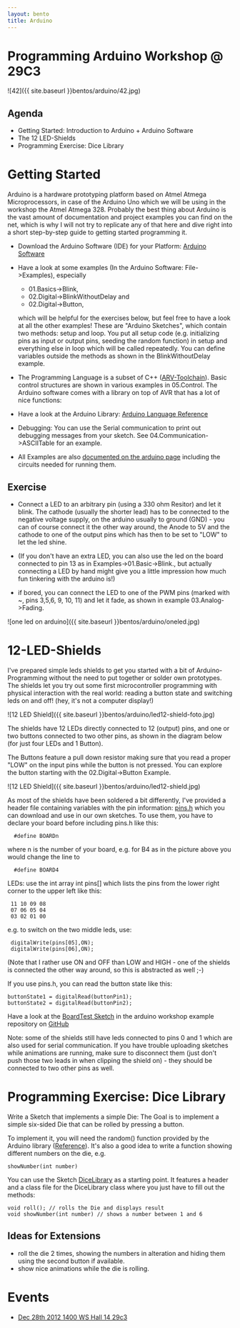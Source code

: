 ```yaml
---
layout: bento
title: Arduino
---
```


# Programming Arduino Workshop @ 29C3

![42]({{ site.baseurl }}bentos/arduino/42.jpg)

## Agenda

- Getting Started: Introduction to Arduino + Arduino Software
- The 12 LED-Shields
- Programming Exercise: Dice Library

# Getting Started

Arduino is a hardware prototyping platform based on Atmel Atmega Microprocessors, in case of the Arduino Uno which we will be using in the workshop the Atmel Atmega 328. Probably the best thing about Arduino is
the vast amount of documentation and project examples you can find on the net, which is why I will not try to replicate any of that here and dive right into a short step-by-step guide to getting started programming it.

- Download the Arduino Software (IDE) for your Platform: [Arduino Software](http://arduino.cc/en/Main/Software)
- Have a look at some examples (In the Arduino Software: File->Examples), especially

  - 01\.Basics->Blink,
  - 02\.Digital->BlinkWithoutDelay and
  - 02\.Digital->Button,

  which will be helpful for the exercises below, but feel free to have a look at all the other examples! These are "Arduino Sketches", which contain two methods: setup and loop. You put all setup code (e.g. initializing pins as input or output pins, seeding the random function) in setup and everything else in loop which will be called repeatedly. You can define variables outside the methods as shown in the BlinkWithoutDelay example.

- The Programming Language is a subset of C++ ([ARV-Toolchain](http://nongnu.org/avr-libc/user-manual/)). Basic control structures are shown in various examples in 05.Control. The Arduino software comes with a library on top of AVR that has a lot of nice functions:
- Have a look at the Arduino Library: [Arduino Language Reference](http://arduino.cc/en/Reference/HomePage)

- Debugging: You can use the Serial communication to print out debugging messages from your sketch. See 04.Communication->ASCIITable for an example.

- All Examples are also [documented on the arduino page](http://arduino.cc/en/Tutorial/HomePage) including the circuits needed for running them.

## Exercise
- Connect a LED to an arbitrary pin (using a 330 ohm Resitor) and let it blink. The cathode (usually the shorter lead) has to be connected to the negative voltage supply, on the arduino usually to ground (GND) - you can of course connect it the other way around, the Anode to 5V and the cathode to one of the output pins which has then to be set to "LOW" to let the led shine.

- (If you don't have an extra LED, you can also use the led on the board connected to pin 13 as in Examples->01.Basic->Blink., but actually connecting a LED by hand might give you a little impression how much fun tinkering with the arduino is!)

- if bored, you can connect the LED to one of the PWM pins (marked with ~, pins 3,5,6, 9, 10, 11) and let it fade, as shown in example 03.Analog->Fading.

![one led on arduino]({{ site.baseurl }}bentos/arduino/oneled.jpg)


# 12-LED-Shields

I've prepared simple leds shields to get you started with a bit of Arduino-Programming without
the need to put together or solder own prototypes. The shields let you try out some first microcontroller programming with physical interaction with the real world: reading a button state and switching
leds on and off! (hey, it's not a computer display!)

![12 LED Shield]({{ site.baseurl }}bentos/arduino/led12-shield-foto.jpg)

The shields have 12 LEDs directly connected to 12 (output) pins, and one or two buttons connected to two other pins, as shown in the diagram below (for just four LEDs and 1 Button).

The Buttons feature a pull down resistor making sure that you read a proper "LOW" on the input pins while the button is not pressed. You can explore the button starting with the 02.Digital->Button Example.

![12 LED Shield]({{ site.baseurl }}bentos/arduino/led12-shield.jpg)

As most of the shields have been soldered a bit differently, I've provided a header file containing variables with the pin information: [pins.h](https://github.com/drblinken/arduino-workshop/blob/master/BoardTest/pins.h) which you can download and use in our own sketches.
To use them, you have to declare your board before including pins.h like this:

      #define BOARDn

where n is the number of your board, e.g. for B4 as in the picture above you would change the line to

      #define BOARD4

LEDs: use the int array  int pins[] which lists the pins from the lower right
corner to the upper left like this:

     11 10 09 08
     07 06 05 04
     03 02 01 00

e.g. to switch on the two middle leds, use:

     digitalWrite(pins[05],ON);
     digitalWrite(pins[06],ON);

(Note that I rather use ON and OFF than LOW and HIGH - one of the shields is connected the other way around, so this is abstracted as well ;-)

If you use pins.h, you can read the button state like this:

    buttonState1 = digitalRead(buttonPin1);
    buttonState2 = digitalRead(buttonPin2);

Have a look at the [BoardTest Sketch](https://github.com/drblinken/arduino-workshop/tree/master/BoardTest) in the arduino workshop example repository on
[GitHub](https://github.com/drblinken/arduino-workshop)

Note: some of the shields still have leds connected to pins 0 and 1 which are also used for serial communication. If you have trouble uploading sketches while animations are running, make sure to disconnect them (just don't push those two leads in when clipping the shield on) - they should be connected to two other pins as well.

# Programming Exercise: Dice Library

Write a Sketch that implements a simple Die:
The Goal is to implement a simple six-sided Die that can be rolled by pressing a button.

To implement it, you will need the random() function provided by the Arduino library ([Reference](http://arduino.cc/en/Reference/HomePage)). It's also a good idea to write a function showing different numbers on the die, e.g.

    showNumber(int number)

You can use the Sketch [DiceLibrary](https://github.com/drblinken/arduino-workshop/tree/master/DiceLibrary) as a starting point. It features a header and a class file for the DiceLibrary class where you just have to fill out the methods:

    void roll(); // rolls the Die and displays result
    void showNumber(int number) // shows a number between 1 and 6

## Ideas for Extensions
- roll the die 2 times, showing the numbers in alteration and hiding them using the second button if available.
- show nice animations while the die is rolling.

# Events

* [Dec 28th 2012 1400 WS Hall 14 29c3](https://events.ccc.de/congress/2012/wiki/Arduino_*Programming*_Intro_%28for_other_genders%29)
